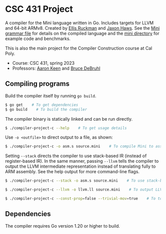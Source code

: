# CSC 431 Project
A compiler for the Mini language written in Go. Includes targets for LLVM and
64-bit ARMv8.  Created by [Ellis Ruckman](https://ellisruckman.com) and [Jaxon
Haws](https://www.jphaws.com). See the [Mini grammar
file](parser/mantlr/Mini.g4) for details on the compiled language and the [mini
directory](mini) for example code and benchmarks.

This is also the main project for the Compiler Construction course at Cal Poly.

  - Course: CSC 431, spring 2023
  - Professors: [Aaron Keen](http://users.csc.calpoly.edu/~akeen) and [Bruce
    DeBruhl](http://users.csc.calpoly.edu/~bdebruhl)

## Compiling programs
Build the compiler itself by running `go build`.
```sh
$ go get    # To get dependencies
$ go build    # To build the compiler
```

The compiler binary is statically linked and can be run directly.
```sh
$ ./compiler-project-c --help    # To get usage details
```

Use `-o <outfile>` to direct output to a file, as shown:
```sh
$ ./compiler-project-c -o asm.s source.mini    # To compile Mini to assembly
```

Setting `--stack` directs the compiler to use stack-based IR (instead of
register-based IR). In the same manner, passing `--llvm` tells the compiler to
output the LLVM intermediate representation instead of translating fully to ARM
assembly. See the help output for more command-line flags.
```sh
$ ./compiler-project-c --stack -o asm.s source.mini    # To use stack-based IR

$ ./compiler-project-c --llvm -o llvm.ll source.mini    # To output LLVM instead of assembly

$ ./compiler-project-c --const-prop=false --trivial-mov=true    # To toggle optimizations
```

## Dependencies
The compiler requires Go version 1.20 or higher to build.
